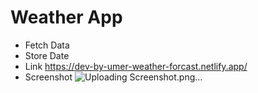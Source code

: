# Weather App
- Fetch Data
- Store Date
- Link https://dev-by-umer-weather-forcast.netlify.app/
- Screenshot
![Uploading Screenshot.png…]()

